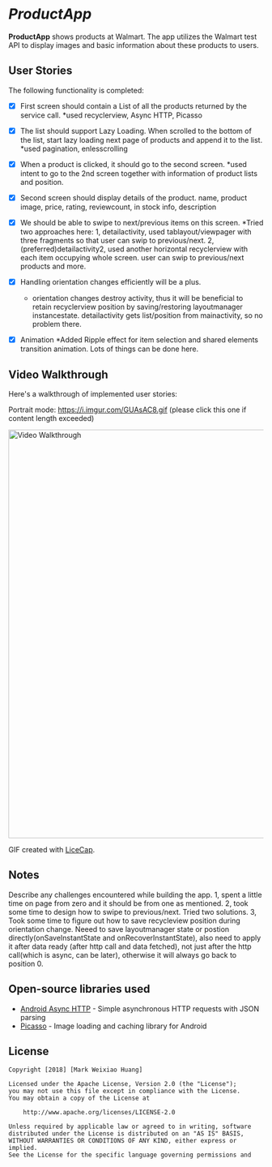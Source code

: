 # *ProductApp*

**ProductApp** shows products at Walmart. The app utilizes the Walmart test API to display images and basic information about these products to users.


## User Stories

The following functionality is completed:

* [X] First screen should contain a List of all the products returned by the service call.
  *used recyclerview, Async HTTP, Picasso
* [X] The list should support Lazy Loading. When scrolled to the bottom of the list, start lazy loading next page of products and append it to the list.
   *used pagination, enlesscrolling
* [X] When a product is clicked, it should go to the second screen.
   *used intent to go to the 2nd screen together with information of product lists and position. 
* [X] Second screen should display details of the product.
   name, product image, price, rating, reviewcount, in stock info, description
* [X] We should be able to swipe to next/previous items on this screen.
   *Tried two approaches here:
   1, detailactivity, used tablayout/viewpager with three fragments so that user can swip to previous/next.
   2, (preferred)detailactivity2, used another horizontal recyclerview with each item occupying whole screen. user can swip to previous/next products and more.
* [X] Handling orientation changes efficiently will be a plus.
   * orientation changes destroy activity, thus it will be beneficial to retain recyclerview position by saving/restoring layoutmanager instancestate. detailactivity gets list/position from mainactivity, so no problem there.
* [X] Animation
    *Added Ripple effect for item selection and shared elements transition animation. Lots of things can be done here.


## Video Walkthrough

Here's a walkthrough of implemented user stories:

Portrait mode: https://i.imgur.com/GUAsAC8.gif (please click this one if content length exceeded)

<img src='https://i.imgur.com/GUAsAC8.gif' title='Video Walkthrough' width='806' alt='Video Walkthrough' />


GIF created with [LiceCap](http://www.cockos.com/licecap/).

## Notes

Describe any challenges encountered while building the app.
1, spent a little time on page from zero and it should be from one as mentioned.
2, took some time to design how to swipe to previous/next. Tried two solutions.
3, Took some time to figure out how to save recycleview position during orientation change. Neeed to save layoutmanager state or postion directly(onSaveInstantState and onRecoverInstantState), also need to apply it after data ready (after http call and data fetched), not just after the http call(which is async, can be later), otherwise it will always go back to position 0.


## Open-source libraries used

- [Android Async HTTP](https://github.com/loopj/android-async-http) - Simple asynchronous HTTP requests with JSON parsing
- [Picasso](http://square.github.io/picasso/) - Image loading and caching library for Android

## License

    Copyright [2018] [Mark Weixiao Huang]

    Licensed under the Apache License, Version 2.0 (the "License");
    you may not use this file except in compliance with the License.
    You may obtain a copy of the License at

        http://www.apache.org/licenses/LICENSE-2.0

    Unless required by applicable law or agreed to in writing, software
    distributed under the License is distributed on an "AS IS" BASIS,
    WITHOUT WARRANTIES OR CONDITIONS OF ANY KIND, either express or implied.
    See the License for the specific language governing permissions and
